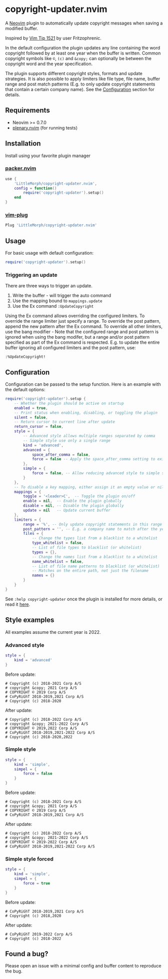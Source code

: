 # copyright-updater.nvim

A [Neovim](https://neovim.io) plugin to automatically update copyright messages when saving a modified buffer.

Inspired by [Vim Tip 1521](https://vim.fandom.com/wiki/Automatically_Update_Copyright_Notice_in_Files) by user Fritzophrenic.

In the default configuration the plugin updates any line containing the word copyright followed by at least one year when the buffer is written.
Common copyright symbols like `©`, `(c)` and `&copy;` can optionally be between the copyright word and the year specification.

The plugin supports different copyright styles, formats and update strategies.
It is also possible to apply limiters like file type, file name, buffer range and post match patterns (E.g. to only update copyright statements that contain a certain company name).
See the [Configuration](#configuration) section for details.

## Requirements

- Neovim >= 0.7.0
- [plenary.nvim](https://github.com/nvim-lua/plenary.nvim) (for running tests)

## Installation

Install using your favorite plugin manager

### [packer.nvim](https://github.com/wbthomason/packer.nvim)

```lua
use {
    'LittleMorph/copyright-updater.nvim',
    config = function()
        require('copyright-updater').setup()
    end
}
```

### [vim-plug](https://github.com/junegunn/vim-plug)

```lua
Plug 'LittleMorph/copyright-updater.nvim'
```

## Usage

For basic usage with default configuration:

```lua
require('copyright-updater').setup()
```

### Triggering an update

There are three ways to trigger an update.

1. Write the buffer - will trigger the auto command
1. Use the mapping bound to `mappings.update`
1. Use the Ex command `:UpdateCopyright`

Using the Ex command allows overriding the configured limiters.
To override the range limiter just specify a range.
To override the post pattern, append the new pattern after the Ex command.
To override all other limiters, use the bang modifier -
Note that the configured range and post pattern is ignored when using the bang modifer,
but a range and/or post pattern specified as part of the Ex command is respected.
E.g. to update the entire buffer ignoring all configured limiters and the post pattern, use:

```
:%UpdateCopyright!
```

## Configuration

Configuration can be passed to the setup function.
Here is an example with the default options:

```lua
require('copyright-updater').setup {
    -- Whether the plugin should be active on startup
    enabled = true,
    -- Print status when enabling, disabling, or toggling the plugin
    silent = false,
    -- Return cursor to current line after update
    return_cursor = false,
    style = {
        -- Advanced style allows multiple ranges separated by comma
        -- Simple style use only a single range
        kind = 'advanced',
        advanced = {
            space_after_comma = false,
            force = false -- Apply the space_after_comma setting to existing commas
        },
        simple = {
            force = false, -- Allow reducing advanced style to simple style
        }
    },
    -- To disable a key mapping, either assign it an empty value or nil
    mappings = {
        toggle = '<leader>C',  -- Toggle the plugin on/off
        enable = nil,  -- Enable the plugin globally
        disable = nil, -- Disable the plugin globally
        update = nil   -- Update current buffer
    },
    limiters = {
        range = '%', -- Only update copyright statements in this range
        post_pattern = '', -- E.g. a company name to match after the year list
        files = {
            -- Change the types list from a blacklist to a whitelist
            type_whitelist = false,
            -- List of file types to blacklist (or whitelist)
            types = {},
            -- Change the names list from a blacklist to a whitelist
            name_whitelist = false,
            -- List of file name patterns to blacklist (or whitelist)
            -- Matches on the entire path, not just the filename
            names = {}
        }
    }
}
```

See `:help copyright-updater` once the plugin is installed for more details, or read it [here](doc/copyright-updater.txt).

## Style examples

All examples assume the current year is 2022.

### Advanced style

```lua
style = {
    kind = 'advanced'
}
```

Before update:

```
# Copyright (c) 2018-2021 Corp A/S
# copyright &copy; 2021 Corp A/S
# COPYRIGHT © 2019 Corp A/S
# CoPyRiGhT 2018-2019,2021 Corp A/S
# Copyright (c) 2018-2020
```

After update:

```
# Copyright (c) 2018-2022 Corp A/S
# copyright &copy; 2021-2022 Corp A/S
# COPYRIGHT © 2019,2022 Corp A/S
# CoPyRiGhT 2018-2019,2021-2022 Corp A/S
# Copyright (c) 2018-2020,2022
```

### Simple style

```lua
style = {
    kind = 'simple',
    simpel = {
        force = false
    }
}
```

Before update:

```
# Copyright (c) 2018-2021 Corp A/S
# copyright &copy; 2021 Corp A/S
# COPYRIGHT © 2019 Corp A/S
# CoPyRiGhT 2018-2019,2021 Corp A/S
```

After update:

```
# Copyright (c) 2018-2022 Corp A/S
# copyright &copy; 2021-2022 Corp A/S
# COPYRIGHT © 2019-2022 Corp A/S
# CoPyRiGhT 2018-2019,2021-2022 Corp A/S
```

### Simple style forced

```lua
style = {
    kind = 'simple',
    simpel = {
        force = true
    }
}
```

Before update:

```
# CoPyRiGhT 2018-2019,2021 Corp A/S
# Copyright (c) 2018,2020
```

After update:

```
# CoPyRiGhT 2019-2022 Corp A/S
# Copyright (c) 2018-2022
```

## Found a bug?

Please open an issue with a minimal config and buffer content to reproduce the bug.
